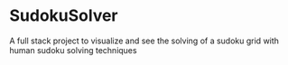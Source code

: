 # SudokuSolver
A full stack project to visualize and see the solving of a sudoku grid with human sudoku solving techniques
